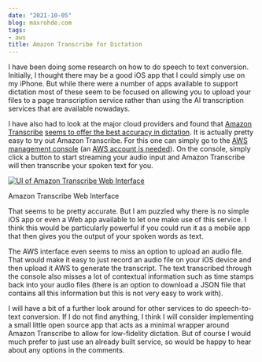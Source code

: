 ```yaml
---
date: "2021-10-05"
blog: maxrohde.com
tags:
- aws
title: Amazon Transcribe for Dictation
---
```


I have been doing some research on how to do speech to text conversion. Initially, I thought there may be a good iOS app that I could simply use on my iPhone. But while there were a number of apps available to support dictation most of these seem to be focused on allowing you to upload your files to a page transcription service rather than using the AI transcription services that are available nowadays.

I have also had to look at the major cloud providers and found that [Amazon Transcribe](https://aws.amazon.com/transcribe/) [seems to offer the best accuracy in dictation](https://autome.me/speech-to-text-google-speech-vs-amazon-transcribe/). It is actually pretty easy to try out Amazon Transcribe. For this one can simply go to the [AWS management console](https://aws.amazon.com/console/) (an [AWS account is needed](https://aws.amazon.com/premiumsupport/knowledge-center/create-and-activate-aws-account/)). On the console, simply click a button to start streaming your audio input and Amazon Transcribe will then transcribe your spoken text for you.

[![UI of Amazon Transcribe Web Interface](https://nexnet.files.wordpress.com/2021/10/amazon_transcribe.png?w=1024)](https://nexnet.files.wordpress.com/2021/10/amazon_transcribe.png)

Amazon Transcribe Web Interface

That seems to be pretty accurate. But I am puzzled why there is no simple iOS app or even a Web app available to let one make use of this service. I think this would be particularly powerful if you could run it as a mobile app that then gives you the output of your spoken words as text.

The AWS interface even seems to miss an option to upload an audio file. That would make it easy to just record an audio file on your iOS device and then upload it AWS to generate the transcript. The text transcribed through the console also misses a lot of contextual information such as time stamps back into your audio files (there is an option to download a JSON file that contains all this information but this is not very easy to work with).

I will have a bit of a further look around for other services to do speech-to-text conversion. If I do not find anything, I think I will consider implementing a small little open source app that acts as a minimal wrapper around Amazon Transcribe to allow for low-fidelity dictation. But of course I would much prefer to just use an already built service, so would be happy to hear about any options in the comments.